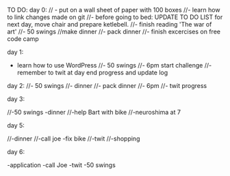 TO DO:
day 0:
// - put on a wall sheet of paper with 100 boxes 
//- learn how to link changes made on git
//- before going to bed: UPDATE TO DO LIST for next day, move chair and prepare ketlebell.
//- finish reading 'The war of art'
//- 50 swings
//make dinner
//- pack dinner
//- finish excercises on free code camp

day 1:
- learn how to use WordPress
//- 50 swings
//- 6pm start challenge
//- remember to twit at day end progress and update log

day 2:
//- 50 swings
//- dinner
//- pack dinner
//- 6pm 
//- twit progress

day 3:

//-50 swings
-dinner
//-help Bart with bike
//-neuroshima at 7


day 5:

//-dinner
//-call joe
-fix bike
//-twit
//-shopping

day 6:

-application
-call Joe
-twit
-50 swings